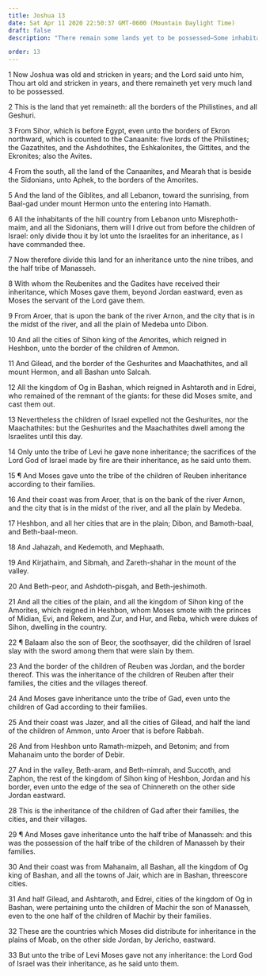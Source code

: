 ```yaml
---
title: Joshua 13
date: Sat Apr 11 2020 22:50:37 GMT-0600 (Mountain Daylight Time)
draft: false
description: "There remain some lands yet to be possessed—Some inhabitants are not expelled—The inheritances of Reuben, Gad, and one half of Manasseh are confirmed."

order: 13
---
```

    
1 Now Joshua was old and stricken in years; and the Lord said unto him, Thou art old and stricken in years, and there remaineth yet very much land to be possessed.

2 This is the land that yet remaineth: all the borders of the Philistines, and all Geshuri.

3 From Sihor, which is before Egypt, even unto the borders of Ekron northward, which is counted to the Canaanite: five lords of the Philistines; the Gazathites, and the Ashdothites, the Eshkalonites, the Gittites, and the Ekronites; also the Avites.

4 From the south, all the land of the Canaanites, and Mearah that is beside the Sidonians, unto Aphek, to the borders of the Amorites.

5 And the land of the Giblites, and all Lebanon, toward the sunrising, from Baal-gad under mount Hermon unto the entering into Hamath.

6 All the inhabitants of the hill country from Lebanon unto Misrephoth-maim, and all the Sidonians, them will I drive out from before the children of Israel: only divide thou it by lot unto the Israelites for an inheritance, as I have commanded thee.

7 Now therefore divide this land for an inheritance unto the nine tribes, and the half tribe of Manasseh.

8 With whom the Reubenites and the Gadites have received their inheritance, which Moses gave them, beyond Jordan eastward, even as Moses the servant of the Lord gave them.

9 From Aroer, that is upon the bank of the river Arnon, and the city that is in the midst of the river, and all the plain of Medeba unto Dibon.

10 And all the cities of Sihon king of the Amorites, which reigned in Heshbon, unto the border of the children of Ammon.

11 And Gilead, and the border of the Geshurites and Maachathites, and all mount Hermon, and all Bashan unto Salcah.

12 All the kingdom of Og in Bashan, which reigned in Ashtaroth and in Edrei, who remained of the remnant of the giants: for these did Moses smite, and cast them out.

13 Nevertheless the children of Israel expelled not the Geshurites, nor the Maachathites: but the Geshurites and the Maachathites dwell among the Israelites until this day.

14 Only unto the tribe of Levi he gave none inheritance; the sacrifices of the Lord God of Israel made by fire are their inheritance, as he said unto them.

15 ¶ And Moses gave unto the tribe of the children of Reuben inheritance according to their families.

16 And their coast was from Aroer, that is on the bank of the river Arnon, and the city that is in the midst of the river, and all the plain by Medeba.

17 Heshbon, and all her cities that are in the plain; Dibon, and Bamoth-baal, and Beth-baal-meon.

18 And Jahazah, and Kedemoth, and Mephaath.

19 And Kirjathaim, and Sibmah, and Zareth-shahar in the mount of the valley.

20 And Beth-peor, and Ashdoth-pisgah, and Beth-jeshimoth.

21 And all the cities of the plain, and all the kingdom of Sihon king of the Amorites, which reigned in Heshbon, whom Moses smote with the princes of Midian, Evi, and Rekem, and Zur, and Hur, and Reba, which were dukes of Sihon, dwelling in the country.

22 ¶ Balaam also the son of Beor, the soothsayer, did the children of Israel slay with the sword among them that were slain by them.

23 And the border of the children of Reuben was Jordan, and the border thereof. This was the inheritance of the children of Reuben after their families, the cities and the villages thereof.

24 And Moses gave inheritance unto the tribe of Gad, even unto the children of Gad according to their families.

25 And their coast was Jazer, and all the cities of Gilead, and half the land of the children of Ammon, unto Aroer that is before Rabbah.

26 And from Heshbon unto Ramath-mizpeh, and Betonim; and from Mahanaim unto the border of Debir.

27 And in the valley, Beth-aram, and Beth-nimrah, and Succoth, and Zaphon, the rest of the kingdom of Sihon king of Heshbon, Jordan and his border, even unto the edge of the sea of Chinnereth on the other side Jordan eastward.

28 This is the inheritance of the children of Gad after their families, the cities, and their villages.

29 ¶ And Moses gave inheritance unto the half tribe of Manasseh: and this was the possession of the half tribe of the children of Manasseh by their families.

30 And their coast was from Mahanaim, all Bashan, all the kingdom of Og king of Bashan, and all the towns of Jair, which are in Bashan, threescore cities.

31 And half Gilead, and Ashtaroth, and Edrei, cities of the kingdom of Og in Bashan, were pertaining unto the children of Machir the son of Manasseh, even to the one half of the children of Machir by their families.

32 These are the countries which Moses did distribute for inheritance in the plains of Moab, on the other side Jordan, by Jericho, eastward.

33 But unto the tribe of Levi Moses gave not any inheritance: the Lord God of Israel was their inheritance, as he said unto them.
